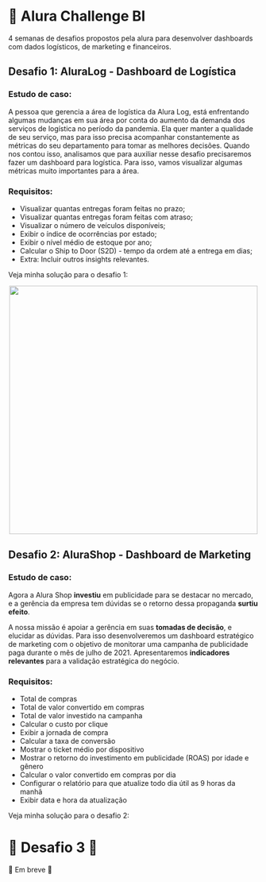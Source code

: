 # 🤿 Alura Challenge BI

4 semanas de desafios propostos pela alura para desenvolver dashboards com dados logísticos, de marketing e financeiros.



## Desafio 1: AluraLog - Dashboard de Logística

### Estudo de caso:

A pessoa que gerencia a área de logística da Alura Log, está enfrentando algumas mudanças em sua área por conta do aumento da demanda dos serviços de logística no período da pandemia. Ela quer manter a qualidade de seu serviço, mas para isso precisa acompanhar constantemente as métricas do seu departamento para tomar as melhores decisões. Quando nos contou isso, analisamos que para auxiliar nesse desafio precisaremos fazer um dashboard para logística. Para isso, vamos visualizar algumas métricas muito importantes para a área.

### Requisitos:
<ul>
  <li>Visualizar quantas entregas foram feitas no prazo;</li>
  <li>Visualizar quantas entregas foram feitas com atraso;</li>
  <li>Visualizar o número de veículos disponíveis;</li>
  <li>Exibir o índice de ocorrências por estado;</li>
  <li>Exibir o nível médio de estoque por ano;</li>
  <li>Calcular o Ship to Door (S2D) - tempo da ordem até a entrega em dias;</li>
  <li>Extra: Incluir outros insights relevantes.</li>
</ul>


Veja minha solução para o desafio 1:

<p align="center">
  <a href="https://github.com/AlysterF/alura-challengeBI/tree/main/Desafio%201%20-%20AluraLog"><img src="https://user-images.githubusercontent.com/11970888/132564396-4975580b-1fca-4ce3-8e7b-a5f8862838de.png" width="500" position="center"/></a>
</p>




## Desafio 2: AluraShop - Dashboard de Marketing

### Estudo de caso:

Agora a Alura Shop **investiu** em publicidade para se destacar no mercado, e a gerência da empresa tem dúvidas se o retorno dessa propaganda **surtiu efeito**.

A nossa missão é apoiar a gerência em suas **tomadas de decisão**, e elucidar as dúvidas. Para isso desenvolveremos um dashboard  estratégico de marketing com o objetivo de monitorar uma campanha de  publicidade paga durante o mês de julho de 2021. Apresentaremos **indicadores relevantes** para a validação estratégica do negócio.

### Requisitos:

<ul>
    <li>Total de compras</li>
    <li>Total de valor convertido em compras</li>
    <li>Total de valor investido na campanha</li>
    <li>Calcular o custo por clique</li>
    <li>Exibir a jornada de compra</li>
    <li>Calcular a taxa de conversão</li>
    <li>Mostrar o ticket médio por dispositivo</li>
    <li>Mostrar o retorno do investimento em publicidade (ROAS) por idade e gênero</li>
    <li>Calcular o valor convertido em compras por dia</li>
    <li>Configurar o relatório para que atualize todo dia útil as 9 horas da manhã</li>
    <li>Exibir data e hora da atualização</li>
</ul>



Veja minha solução para o desafio 2:

<p align="center">
  <a href="https://user-images.githubusercontent.com/11970888/133856470-b084622d-0b2a-4c85-ab1d-00bd5a0f5841.png" width="500" position="center"/></a>
</p>



# 🚧 Desafio 3 🚧

🚧 Em breve 🚧
